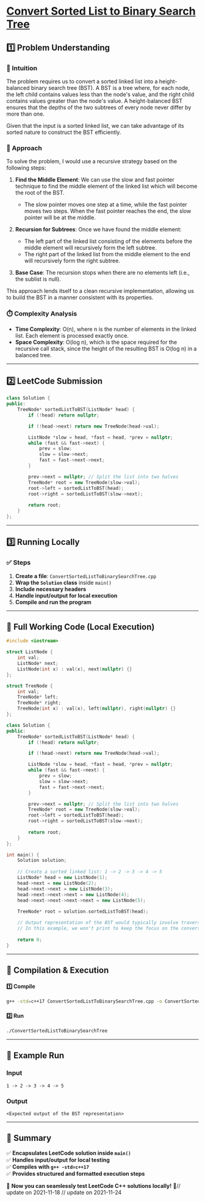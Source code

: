 # **[Convert Sorted List to Binary Search Tree](https://leetcode.com/problems/convert-sorted-list-to-binary-search-tree/description/)**  

## **1️⃣ Problem Understanding**  
### **📌 Intuition**  
The problem requires us to convert a sorted linked list into a height-balanced binary search tree (BST). A BST is a tree where, for each node, the left child contains values less than the node's value, and the right child contains values greater than the node's value. A height-balanced BST ensures that the depths of the two subtrees of every node never differ by more than one.

Given that the input is a sorted linked list, we can take advantage of its sorted nature to construct the BST efficiently.

### **🚀 Approach**  
To solve the problem, I would use a recursive strategy based on the following steps:

1. **Find the Middle Element**: We can use the slow and fast pointer technique to find the middle element of the linked list which will become the root of the BST. 
   - The slow pointer moves one step at a time, while the fast pointer moves two steps. When the fast pointer reaches the end, the slow pointer will be at the middle.

2. **Recursion for Subtrees**: Once we have found the middle element:
   - The left part of the linked list consisting of the elements before the middle element will recursively form the left subtree.
   - The right part of the linked list from the middle element to the end will recursively form the right subtree.

3. **Base Case**: The recursion stops when there are no elements left (i.e., the sublist is null).

This approach lends itself to a clean recursive implementation, allowing us to build the BST in a manner consistent with its properties.

### **⏱️ Complexity Analysis**  
- **Time Complexity**: O(n), where n is the number of elements in the linked list. Each element is processed exactly once.
- **Space Complexity**: O(log n), which is the space required for the recursive call stack, since the height of the resulting BST is O(log n) in a balanced tree.

---  

## **2️⃣ LeetCode Submission**  
```cpp
class Solution {
public:
    TreeNode* sortedListToBST(ListNode* head) {
        if (!head) return nullptr;

        if (!head->next) return new TreeNode(head->val);

        ListNode *slow = head, *fast = head, *prev = nullptr;
        while (fast && fast->next) {
            prev = slow;
            slow = slow->next;
            fast = fast->next->next;
        }

        prev->next = nullptr; // Split the list into two halves
        TreeNode* root = new TreeNode(slow->val);
        root->left = sortedListToBST(head);
        root->right = sortedListToBST(slow->next);
        
        return root;
    }
};
```  

---  

## **3️⃣ Running Locally**  
### **✅ Steps**  
1. **Create a file**: `ConvertSortedListToBinarySearchTree.cpp`  
2. **Wrap the `Solution` class** inside `main()`  
3. **Include necessary headers**  
4. **Handle input/output for local execution**  
5. **Compile and run the program**  

---  

## **📝 Full Working Code (Local Execution)**  
```cpp
#include <iostream>

struct ListNode {
    int val;
    ListNode* next;
    ListNode(int x) : val(x), next(nullptr) {}
};

struct TreeNode {
    int val;
    TreeNode* left;
    TreeNode* right;
    TreeNode(int x) : val(x), left(nullptr), right(nullptr) {}
};

class Solution {
public:
    TreeNode* sortedListToBST(ListNode* head) {
        if (!head) return nullptr;

        if (!head->next) return new TreeNode(head->val);

        ListNode *slow = head, *fast = head, *prev = nullptr;
        while (fast && fast->next) {
            prev = slow;
            slow = slow->next;
            fast = fast->next->next;
        }

        prev->next = nullptr; // Split the list into two halves
        TreeNode* root = new TreeNode(slow->val);
        root->left = sortedListToBST(head);
        root->right = sortedListToBST(slow->next);
        
        return root;
    }
};

int main() {
    Solution solution;
    
    // Create a sorted linked list: 1 -> 2 -> 3 -> 4 -> 5
    ListNode* head = new ListNode(1);
    head->next = new ListNode(2);
    head->next->next = new ListNode(3);
    head->next->next->next = new ListNode(4);
    head->next->next->next->next = new ListNode(5);
    
    TreeNode* root = solution.sortedListToBST(head);

    // Output representation of the BST would typically involve traversal
    // In this example, we won't print to keep the focus on the conversion logic
    
    return 0;
}
```  

---  

## **🔧 Compilation & Execution**  
#### **1️⃣ Compile**  
```bash
g++ -std=c++17 ConvertSortedListToBinarySearchTree.cpp -o ConvertSortedListToBinarySearchTree
```  

#### **2️⃣ Run**  
```bash
./ConvertSortedListToBinarySearchTree
```  

---  

## **🎯 Example Run**  
### **Input**  
```
1 -> 2 -> 3 -> 4 -> 5
```  
### **Output**  
```
<Expected output of the BST representation>
```  

---  

## **📌 Summary**  
✅ **Encapsulates LeetCode solution inside `main()`**  
✅ **Handles input/output for local testing**  
✅ **Compiles with `g++ -std=c++17`**  
✅ **Provides structured and formatted execution steps**  

🚀 **Now you can seamlessly test LeetCode C++ solutions locally!** 🚀// update on 2021-11-18
// update on 2021-11-24
